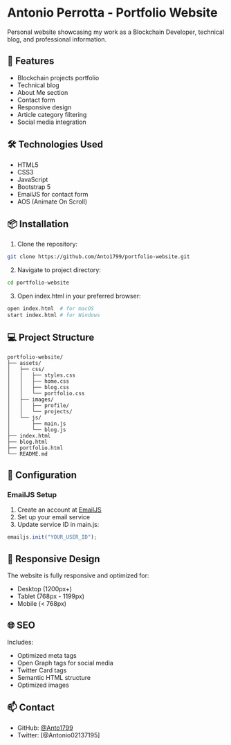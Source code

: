 # Antonio Perrotta - Portfolio Website

Personal website showcasing my work as a Blockchain Developer, technical blog, and professional information.

## 🚀 Features

- Blockchain projects portfolio
- Technical blog
- About Me section
- Contact form
- Responsive design
- Article category filtering
- Social media integration

## 🛠️ Technologies Used

- HTML5
- CSS3
- JavaScript
- Bootstrap 5
- EmailJS for contact form
- AOS (Animate On Scroll)

## 📦 Installation

1. Clone the repository:
```bash
git clone https://github.com/Anto1799/portfolio-website.git
```

2. Navigate to project directory:
```bash
cd portfolio-website
```

3. Open index.html in your preferred browser:
```bash
open index.html  # for macOS
start index.html # for Windows
```

## 💻 Project Structure

```
portfolio-website/
├── assets/
│   ├── css/
│   │   ├── styles.css
│   │   ├── home.css
│   │   ├── blog.css
│   │   └── portfolio.css
│   ├── images/
│   │   ├── profile/
│   │   └── projects/
│   └── js/
│       ├── main.js
│       └── blog.js
├── index.html
├── blog.html
├── portfolio.html
└── README.md
```

## 🔧 Configuration

### EmailJS Setup
1. Create an account at [EmailJS](https://www.emailjs.com/)
2. Set up your email service
3. Update service ID in main.js:
```javascript
emailjs.init("YOUR_USER_ID");
```

## 📱 Responsive Design

The website is fully responsive and optimized for:
- Desktop (1200px+)
- Tablet (768px - 1199px)
- Mobile (< 768px)

## 🌐 SEO

Includes:
- Optimized meta tags
- Open Graph tags for social media
- Twitter Card tags
- Semantic HTML structure
- Optimized images


## 📫 Contact


- GitHub: [@Anto1799](https://github.com/Anto1799)
- Twitter: [@Antonio02137195]